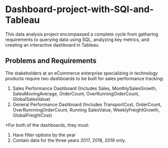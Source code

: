 # Dashboard-project-with-SQl-and-Tableau
This data analysis project encompassed a complete cycle from gathering requirements to querying data using SQL, analyzing key metrics, and creating an interactive dashboard in Tableau. 

## Problems and Requirements 
The stakeholders at an eCommerce enterprise specializing in technology products require two dashboards to be built for sales performance tracking:
1. Sales Performance Dashboard (Includes Sales, MonthlySalesGrowth, SalesMovingAverage, OrderCount, OverRunningOrderCount, GlobalSalesValue)
2. General Performance Dashboard (Includes TransportCost, OrderCount, OverRunnningOrderCount, Running SalesValue, WeeklyFreightGrowth, GlobalFreightCost)

*For both of the dashboards, they must:
1. Have filter options by the year
2. Contain data for the three years 2017, 2018, 2019 only. 


